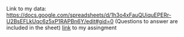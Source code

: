 Link to my data: https://docs.google.com/spreadsheets/d/1h3o4xFauQUiquEPERr-U2BsEFLkUqc6z5xP1RAPBn6Y/edit#gid=0
(Questions to answer are included in the sheet)
[link](https://docs.google.com/spreadsheets/d/1h3o4xFauQUiquEPERr-U2BsEFLkUqc6z5xP1RAPBn6Y/edit?usp=sharing) to my assingment

